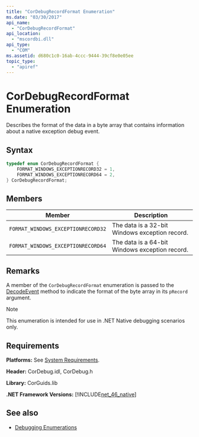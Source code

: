 ```yaml
---
title: "CorDebugRecordFormat Enumeration"
ms.date: "03/30/2017"
api_name: 
  - "CorDebugRecordFormat"
api_location: 
  - "mscordbi.dll"
api_type: 
  - "COM"
ms.assetid: d680c1c0-16ab-4ccc-9444-39cf8e0e05ee
topic_type: 
  - "apiref"
---
```

# CorDebugRecordFormat Enumeration
Describes the format of the data in a byte array that contains information about a native exception debug event.  
  
## Syntax  
  
```cpp  
typedef enum CorDebugRecordFormat {  
    FORMAT_WINDOWS_EXCEPTIONRECORD32 = 1,  
    FORMAT_WINDOWS_EXCEPTIONRECORD64 = 2,  
} CorDebugRecordFormat;  
```  
  
## Members  
  
|Member|Description|  
|------------|-----------------|  
|`FORMAT_WINDOWS_EXCEPTIONRECORD32`|The data is a 32-bit Windows exception record.|  
|`FORMAT_WINDOWS_EXCEPTIONRECORD64`|The data is a 64-bit Windows exception record.|  
  
## Remarks  
 A member of the `CorDebugRecordFormat` enumeration is passed to the [DecodeEvent](../../../../docs/framework/unmanaged-api/debugging/icordebugprocess6-decodeevent-method.md) method to indicate the format of the byte array in its `pRecord` argument.  
  
> [!NOTE]
> This enumeration is intended for use in .NET Native debugging scenarios only.  
  
## Requirements  
 **Platforms:** See [System Requirements](../../../../docs/framework/get-started/system-requirements.md).  
  
 **Header:** CorDebug.idl, CorDebug.h  
  
 **Library:** CorGuids.lib  
  
 **.NET Framework Versions:** [!INCLUDE[net_46_native](../../../../includes/net-46-native-md.md)]  
  
## See also

- [Debugging Enumerations](../../../../docs/framework/unmanaged-api/debugging/debugging-enumerations.md)
